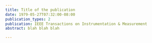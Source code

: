 ```yaml
---
title: Title of the publication
date: 1979-05-27T07:32:00-08:00
publication_types: 2
publication: IEEE Transactions on Instrumentation & Measurement
abstract: blah blah blah

---
```

